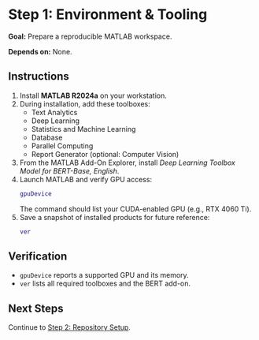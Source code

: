 # Step 1: Environment & Tooling

**Goal:** Prepare a reproducible MATLAB workspace.

**Depends on:** None.

## Instructions
1. Install **MATLAB R2024a** on your workstation.
2. During installation, add these toolboxes:
   - Text Analytics
   - Deep Learning
   - Statistics and Machine Learning
   - Database
   - Parallel Computing
   - Report Generator (optional: Computer Vision)
3. From the MATLAB Add-On Explorer, install *Deep Learning Toolbox Model for BERT-Base, English*.
4. Launch MATLAB and verify GPU access:
   ```matlab
   gpuDevice
   ```
   The command should list your CUDA-enabled GPU (e.g., RTX 4060 Ti).
5. Save a snapshot of installed products for future reference:
   ```matlab
   ver
   ```

## Verification
- `gpuDevice` reports a supported GPU and its memory.
- `ver` lists all required toolboxes and the BERT add-on.

## Next Steps
Continue to [Step 2: Repository Setup](step02_repository_setup.md).
